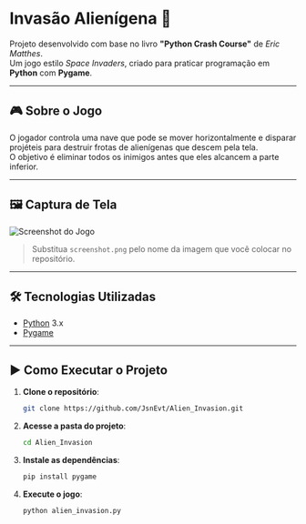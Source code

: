 # Invasão Alienígena 🚀

Projeto desenvolvido com base no livro **"Python Crash Course"** de *Eric Matthes*.  
Um jogo estilo *Space Invaders*, criado para praticar programação em **Python** com **Pygame**.

---

## 🎮 Sobre o Jogo

O jogador controla uma nave que pode se mover horizontalmente e disparar projéteis para destruir frotas de alienígenas que descem pela tela.  
O objetivo é eliminar todos os inimigos antes que eles alcancem a parte inferior.

---

## 🖼️ Captura de Tela

![Screenshot do Jogo](./image/alien_invasion.gif)

> Substitua `screenshot.png` pelo nome da imagem que você colocar no repositório.

---

## 🛠️ Tecnologias Utilizadas

- [Python](https://www.python.org/) 3.x  
- [Pygame](https://www.pygame.org/)

---

## ▶️ Como Executar o Projeto

1. **Clone o repositório**:
   ```bash
   git clone https://github.com/JsnEvt/Alien_Invasion.git

2. **Acesse a pasta do projeto**:
   ```bash
   cd Alien_Invasion
   
3. **Instale as dependências**:
   ```bash
   pip install pygame

4. **Execute o jogo**:
   ```bash
   python alien_invasion.py
   
   
